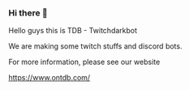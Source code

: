 ### Hi there 👋

Hello guys this is TDB - Twitchdarkbot

We are making some twitch stuffs and discord bots.</p>
For more information, please see our website</p>
https://www.ontdb.com/


<!--
**TwitchDarkBot/TwitchDarkBot** is a ✨ _special_ ✨ repository because its `README.md` (this file) appears on your GitHub profile.

Here are some ideas to get you started:

- 🔭 I’m currently working on ...
- 🌱 I’m currently learning ...
- 👯 I’m looking to collaborate on ...
- 🤔 I’m looking for help with ...
- 💬 Ask me about ...
- 📫 How to reach me: ...
- 😄 Pronouns: ...
- ⚡ Fun fact: ...
-->

